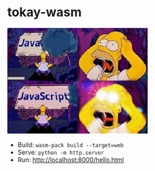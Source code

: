# tokay-wasm

![My POV on JavaScript...](./homer-js.jpg)

- Build: `wasm-pack build --target=web`
- Serve: `python -m http.server`
- Run: [http://localhost:8000/hello.html](http://localhost:8000/hello.html)
